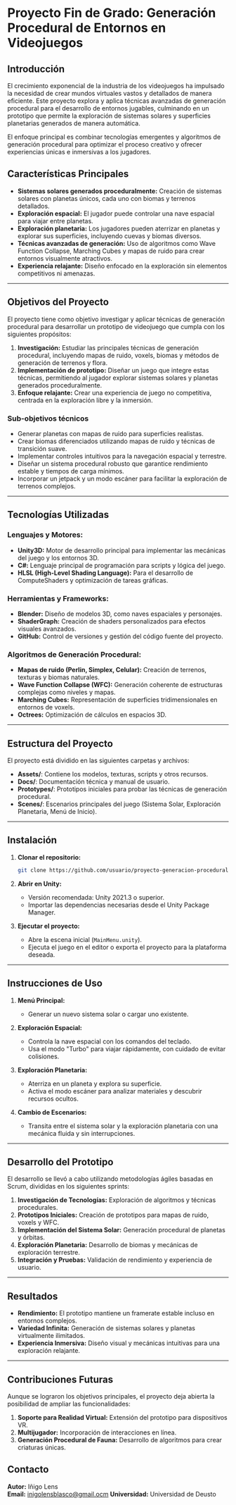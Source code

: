 # Proyecto Fin de Grado: Generación Procedural de Entornos en Videojuegos

## Introducción

El crecimiento exponencial de la industria de los videojuegos ha impulsado la necesidad de crear mundos virtuales vastos y detallados de manera eficiente. Este proyecto explora y aplica técnicas avanzadas de generación procedural para el desarrollo de entornos jugables, culminando en un prototipo que permite la exploración de sistemas solares y superficies planetarias generados de manera automática.

El enfoque principal es combinar tecnologías emergentes y algoritmos de generación procedural para optimizar el proceso creativo y ofrecer experiencias únicas e inmersivas a los jugadores.

## Características Principales

- **Sistemas solares generados proceduralmente:** Creación de sistemas solares con planetas únicos, cada uno con biomas y terrenos detallados.
- **Exploración espacial:** El jugador puede controlar una nave espacial para viajar entre planetas.
- **Exploración planetaria:** Los jugadores pueden aterrizar en planetas y explorar sus superficies, incluyendo cuevas y biomas diversos.
- **Técnicas avanzadas de generación:** Uso de algoritmos como Wave Function Collapse, Marching Cubes y mapas de ruido para crear entornos visualmente atractivos.
- **Experiencia relajante:** Diseño enfocado en la exploración sin elementos competitivos ni amenazas.

---

## Objetivos del Proyecto

El proyecto tiene como objetivo investigar y aplicar técnicas de generación procedural para desarrollar un prototipo de videojuego que cumpla con los siguientes propósitos:

1. **Investigación:** Estudiar las principales técnicas de generación procedural, incluyendo mapas de ruido, voxels, biomas y métodos de generación de terrenos y flora.
2. **Implementación de prototipo:** Diseñar un juego que integre estas técnicas, permitiendo al jugador explorar sistemas solares y planetas generados proceduralmente.
3. **Enfoque relajante:** Crear una experiencia de juego no competitiva, centrada en la exploración libre y la inmersión.

### Sub-objetivos técnicos

- Generar planetas con mapas de ruido para superficies realistas.
- Crear biomas diferenciados utilizando mapas de ruido y técnicas de transición suave.
- Implementar controles intuitivos para la navegación espacial y terrestre.
- Diseñar un sistema procedural robusto que garantice rendimiento estable y tiempos de carga mínimos.
- Incorporar un jetpack y un modo escáner para facilitar la exploración de terrenos complejos.

---

## Tecnologías Utilizadas

### Lenguajes y Motores:
- **Unity3D:** Motor de desarrollo principal para implementar las mecánicas del juego y los entornos 3D.
- **C#:** Lenguaje principal de programación para scripts y lógica del juego.
- **HLSL (High-Level Shading Language):** Para el desarrollo de ComputeShaders y optimización de tareas gráficas.

### Herramientas y Frameworks:
- **Blender:** Diseño de modelos 3D, como naves espaciales y personajes.
- **ShaderGraph:** Creación de shaders personalizados para efectos visuales avanzados.
- **GitHub:** Control de versiones y gestión del código fuente del proyecto.

### Algoritmos de Generación Procedural:
- **Mapas de ruido (Perlin, Simplex, Celular):** Creación de terrenos, texturas y biomas naturales.
- **Wave Function Collapse (WFC):** Generación coherente de estructuras complejas como niveles y mapas.
- **Marching Cubes:** Representación de superficies tridimensionales en entornos de voxels.
- **Octrees:** Optimización de cálculos en espacios 3D.

---

## Estructura del Proyecto

El proyecto está dividido en las siguientes carpetas y archivos:

- **Assets/**: Contiene los modelos, texturas, scripts y otros recursos.
- **Docs/**: Documentación técnica y manual de usuario.
- **Prototypes/**: Prototipos iniciales para probar las técnicas de generación procedural.
- **Scenes/**: Escenarios principales del juego (Sistema Solar, Exploración Planetaria, Menú de Inicio).

---

## Instalación

1. **Clonar el repositorio:**
   ```bash
   git clone https://github.com/usuario/proyecto-generacion-procedural.git
   ```
2. **Abrir en Unity:**
   - Versión recomendada: Unity 2021.3 o superior.
   - Importar las dependencias necesarias desde el Unity Package Manager.

3. **Ejecutar el proyecto:**
   - Abre la escena inicial (`MainMenu.unity`).
   - Ejecuta el juego en el editor o exporta el proyecto para la plataforma deseada.

---

## Instrucciones de Uso

1. **Menú Principal:**
   - Generar un nuevo sistema solar o cargar uno existente.

2. **Exploración Espacial:**
   - Controla la nave espacial con los comandos del teclado.
   - Usa el modo "Turbo" para viajar rápidamente, con cuidado de evitar colisiones.

3. **Exploración Planetaria:**
   - Aterriza en un planeta y explora su superficie.
   - Activa el modo escáner para analizar materiales y descubrir recursos ocultos.

4. **Cambio de Escenarios:**
   - Transita entre el sistema solar y la exploración planetaria con una mecánica fluida y sin interrupciones.

---

## Desarrollo del Prototipo

El desarrollo se llevó a cabo utilizando metodologías ágiles basadas en Scrum, divididas en los siguientes sprints:

1. **Investigación de Tecnologías:** Exploración de algoritmos y técnicas procedurales.
2. **Prototipos Iniciales:** Creación de prototipos para mapas de ruido, voxels y WFC.
3. **Implementación del Sistema Solar:** Generación procedural de planetas y órbitas.
4. **Exploración Planetaria:** Desarrollo de biomas y mecánicas de exploración terrestre.
5. **Integración y Pruebas:** Validación de rendimiento y experiencia de usuario.

---

## Resultados

- **Rendimiento:** El prototipo mantiene un framerate estable incluso en entornos complejos.
- **Variedad Infinita:** Generación de sistemas solares y planetas virtualmente ilimitados.
- **Experiencia Inmersiva:** Diseño visual y mecánicas intuitivas para una exploración relajante.

---

## Contribuciones Futuras

Aunque se lograron los objetivos principales, el proyecto deja abierta la posibilidad de ampliar las funcionalidades:

1. **Soporte para Realidad Virtual:** Extensión del prototipo para dispositivos VR.
2. **Multijugador:** Incorporación de interacciones en línea.
3. **Generación Procedural de Fauna:** Desarrollo de algoritmos para crear criaturas únicas.


## Contacto

**Autor:** Iñigo Lens  
**Email:** inigolensblasco@gmail.ocm
**Universidad:** Universidad de Deusto  

